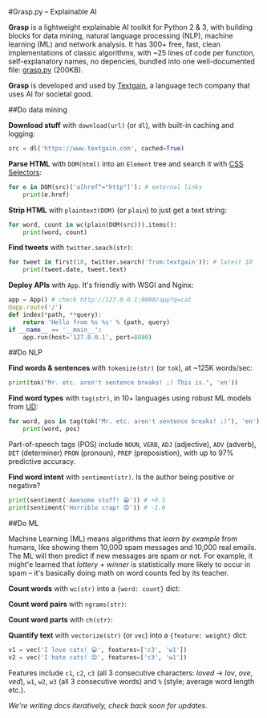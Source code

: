 #Grasp.py – Explainable AI

**Grasp** is a lightweight explainable AI toolkit for Python 2 & 3, with building blocks for data mining, natural language processing (NLP), machine learning (ML) and network analysis. It has 300+ free, fast, clean  implementations of classic algorithms, with ~25 lines of code per function, self-explanatory names, no depencies, bundled into one well-documented file: [grasp.py](https://github.com/textgain/grasp) (200KB).

**Grasp** is developed and used by [Textgain](https://textgain.com), a language tech company that uses AI for societal good.

##Do data mining

**Download stuff** with `download(url)` (or `dl`), with built-in caching and logging:

```python
src = dl('https://www.textgain.com', cached=True)
```

**Parse HTML** with `DOM(html)` into an `Element` tree and search it with [CSS Selectors](https://developer.mozilla.org/en-US/docs/Web/CSS/CSS_Selectors):

```py
for e in DOM(src)('a[href^="http"]'): # external links
    print(e.href)
```

**Strip HTML** with `plaintext(DOM)` (or `plain`) to just get a text string:

```py
for word, count in wc(plain(DOM(src))).items():
	print(word, count)
```

**Find tweets** with `twitter.seach(str)`:

```py
for tweet in first(10, twitter.search('from:textgain')): # latest 10
    print(tweet.date, tweet.text)
```

**Deploy APIs** with `App`. It's friendly with WSGI and Nginx:

```py
app = App() # check http://127.0.0.1:8080/app?q=cat
@app.route('/')
def index(*path, **query):
    return 'Hello from %s %s' % (path, query)
if __name__ == '__main__':
    app.run(host='127.0.0.1', port=8080)
```

##Do NLP

**Find words & sentences** with `tokenize(str)` (or `tok`), at ~125K words/sec:

```py
print(tok("Mr. etc. aren't sentence breaks! ;) This is.", 'en'))
```

**Find word types** with `tag(str)`, in 10+ languages using robust ML models from [UD](https://universaldependencies.org):

```py
for word, pos in tag(tok("Mr. etc. aren't sentence breaks! ;)"), 'en'):
    print(word, pos)
```

Part-of-speech tags (POS) include `NOUN`, `VERB`, `ADJ` (adjective), `ADV` (adverb), `DET` (determiner) `PRON` (pronoun), `PREP` (preposistion), with up to 97% predictive accuracy.

**Find word intent** with `sentiment(str)`. Is the author being positive or negative?

```py
print(sentiment('Awesome stuff! 😁')) # +0.5
print(sentiment('Horrible crap! 😡')) # -1.0
```

##Do ML

Machine Learning (ML) means algorithms that *learn by example* from humans, like showing them 10,000 spam messages and 10,000 real emails. The ML will then predict if new messages are spam or not. For example, it might'e learned that *lottery + winner* is statistically more likely to occur in spam – it's basically doing math on word counts fed by its teacher.

**Count words** with `wc(str)` into a `{word: count}` dict:

**Count word pairs** with `ngrams(str)`:

**Count word parts** with `ch(str)`:

**Quantify text** with `vectorize(str)` (or `vec`) into a `{feature: weight}` dict:

```py
v1 = vec('I love cats! 😀', features=['c3', 'w1'])
v2 = vec('I hate cats! 😡', features=['c3', 'w1'])
```

Features include `c1`, `c2`, `c3` (all 3 consecutive characters: *loved* → *lov*, *ove*, *ved*), `w1`, `w2`, `w3` (all 3 consecutive words) and `%` (style; average word length etc.).

*We're writing docs iteratively, check back soon for updates.*